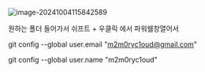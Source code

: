 

![image-20241004115842589](C:/Users/user/AppData/Roaming/Typora/typora-user-images/image-20241004115842589.png)

원하는 폴더 들어가서 쉬프트 + 우클릭 에서 파워쉘창열어서





git config --global user.email "m2m0ryc1oud@gmail.com" 

git config --global user.name "m2m0ryc1oud"



